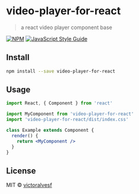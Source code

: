 # video-player-for-react

> a react video player component base

[![NPM](https://img.shields.io/npm/v/video-player-for-react.svg)](https://www.npmjs.com/package/video-player-for-react) [![JavaScript Style Guide](https://img.shields.io/badge/code_style-standard-brightgreen.svg)](https://standardjs.com)

## Install

```bash
npm install --save video-player-for-react
```

## Usage

```jsx
import React, { Component } from 'react'

import MyComponent from 'video-player-for-react'
import 'video-player-for-react/dist/index.css'

class Example extends Component {
  render() {
    return <MyComponent />
  }
}
```

## License

MIT © [victoralvesf](https://github.com/victoralvesf)
